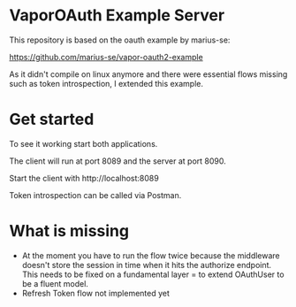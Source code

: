 # VaporOAuth Example Server

This repository is based on the oauth example by marius-se:

https://github.com/marius-se/vapor-oauth2-example

As it didn't compile on linux anymore and there were essential flows missing such as token introspection, I extended this
example.

# Get started

To see it working start both applications.

The client will run at port 8089 and the server at port 8090.

Start the client with http://localhost:8089

Token introspection can be called via Postman.

# What is missing

* At the moment you have to run the flow twice because the middleware doesn't store the session in time when it hits the authorize endpoint. This needs to be fixed on a fundamental layer = to extend OAuthUser to be a fluent model.
* Refresh Token flow not implemented yet


